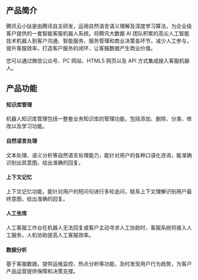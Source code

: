 ## 产品简介
腾讯云小钛是由腾讯自主研发，运用自然语言语义理解及深度学习算法，为企业级客户提供的一套智能客服机器人系统。将腾讯大数据 AI 团队积累的高尖人工智能技术机器人到客户沟通、智能服务、服务管理和商业决策各环节，减少人工参与，提升客服效率，打造客户服务的闭环，让客服数据产生商业价值。

您可以通过微信公众号、PC 网站、HTML5 网页以及 API 方式集成接入客服机器人。

## 产品功能
#### 知识库管理
机器人知识库管理包括一整套业务知识库的管理功能，包括添加、删除、分类、修改以及学习功能。
#### 自然语言处理
文本处理、语义分析等自然语言处理能力，能针对用户的各种口语化咨询，能准确识别出其意图，给出准确的回复。
#### 上下文记忆
上下文记忆功能，能针对用户的短问句进行多轮追问，联系上下文理解识别用户最终意图，给出准确的回复。
#### 人工坐席
人工客服工作台在机器人无法回复或客户主动寻求人工协助时，客服系统将接入人工服务，人机协助提高人工客服效率。
#### 数据分析
基于客服数据，提供运维监控、热点分析等功能，及时发现用户行为趋势，为客户产品运营提供保障和决策支撑。
